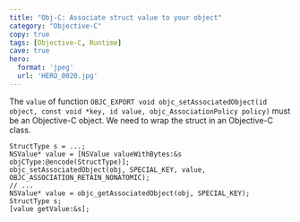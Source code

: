```yaml
---
title: "Obj-C: Associate struct value to your object"
category: "Objective-C"
copy: true
tags: [Objective-C, Runtime]
cave: true
hero:
  format: 'jpeg'
  url: 'HERO_0020.jpg'
---
```


The `value` of function `OBJC_EXPORT void objc_setAssociatedObject(id object, const void *key, id value, objc_AssociationPolicy policy)` must be an Objective-C object. We need to wrap the struct in an Objective-C class.

```objc
StructType s = ...;
NSValue* value = [NSValue valueWithBytes:&s objCType:@encode(StructType)];
objc_setAssociatedObject(obj, SPECIAL_KEY, value, OBJC_ASSOCIATION_RETAIN_NONATOMIC);
// ...
NSValue* value = objc_getAssociatedObject(obj, SPECIAL_KEY);
StructType s;
[value getValue:&s];
```
